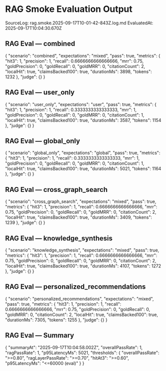 # RAG Smoke Evaluation Output
SourceLog: rag.smoke.2025-09-17T10-01-42-843Z.log.md
EvaluatedAt: 2025-09-17T10:04:30.670Z


## RAG Eval — combined
{
  "scenario": "combined",
  "expectations": "mixed",
  "pass": true,
  "metrics": {
    "hit3": 1,
    "precision": 1,
    "recall": 0.6666666666666666,
    "mrr": 0.75,
    "goldPrecision": 0,
    "goldRecall": 0,
    "goldMRR": 0,
    "citationCount": 2,
    "localHit": true,
    "claimsBacked100": true,
    "durationMs": 3898,
    "tokens": 1232
  },
  "judge": {}
}

## RAG Eval — user_only
{
  "scenario": "user_only",
  "expectations": "user",
  "pass": true,
  "metrics": {
    "hit3": 1,
    "precision": 1,
    "recall": 0.3333333333333333,
    "mrr": 1,
    "goldPrecision": 0,
    "goldRecall": 0,
    "goldMRR": 0,
    "citationCount": 1,
    "localHit": true,
    "claimsBacked100": true,
    "durationMs": 3587,
    "tokens": 1154
  },
  "judge": {}
}

## RAG Eval — global_only
{
  "scenario": "global_only",
  "expectations": "global",
  "pass": true,
  "metrics": {
    "hit3": 1,
    "precision": 1,
    "recall": 0.3333333333333333,
    "mrr": 1,
    "goldPrecision": 0,
    "goldRecall": 0,
    "goldMRR": 0,
    "citationCount": 1,
    "localHit": true,
    "claimsBacked100": true,
    "durationMs": 5021,
    "tokens": 1164
  },
  "judge": {}
}

## RAG Eval — cross_graph_search
{
  "scenario": "cross_graph_search",
  "expectations": "mixed",
  "pass": true,
  "metrics": {
    "hit3": 1,
    "precision": 1,
    "recall": 0.6666666666666666,
    "mrr": 0.75,
    "goldPrecision": 0,
    "goldRecall": 0,
    "goldMRR": 0,
    "citationCount": 2,
    "localHit": true,
    "claimsBacked100": true,
    "durationMs": 3409,
    "tokens": 1239
  },
  "judge": {}
}

## RAG Eval — knowledge_synthesis
{
  "scenario": "knowledge_synthesis",
  "expectations": "mixed",
  "pass": true,
  "metrics": {
    "hit3": 1,
    "precision": 1,
    "recall": 0.6666666666666666,
    "mrr": 0.75,
    "goldPrecision": 0,
    "goldRecall": 0,
    "goldMRR": 0,
    "citationCount": 2,
    "localHit": true,
    "claimsBacked100": true,
    "durationMs": 4107,
    "tokens": 1272
  },
  "judge": {}
}

## RAG Eval — personalized_recommendations
{
  "scenario": "personalized_recommendations",
  "expectations": "mixed",
  "pass": true,
  "metrics": {
    "hit3": 1,
    "precision": 1,
    "recall": 0.6666666666666666,
    "mrr": 0.75,
    "goldPrecision": 0,
    "goldRecall": 0,
    "goldMRR": 0,
    "citationCount": 2,
    "localHit": true,
    "claimsBacked100": true,
    "durationMs": 7305,
    "tokens": 1255
  },
  "judge": {}
}

## RAG Eval — Summary
{
  "summaryAt": "2025-09-17T10:04:58.002Z",
  "overallPassRate": 1,
  "ragPassRate": 1,
  "p95LatencyMs": 5021,
  "thresholds": {
    "overallPassRate": ">=0.80",
    "ragLayerPassRate": ">=0.70",
    "hitAt3": ">=0.60",
    "p95LatencyMs": "<=60000 (eval)"
  }
}
